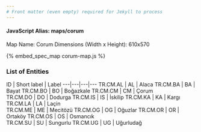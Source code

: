 ```yaml
---
# Front matter (even empty) required for Jekyll to process
---
```


#### JavaScript Alias: maps/corum

Map Name: Corum
Dimensions (Width x Height): 610x570



{% embed_spec_map corum-map.js %}

### List of Entities

ID | Short label | Label
---|---|---|---
TR.CM.AL | AL | Alaca
TR.CM.BA | BA | Bayat
TR.CM.BO | BO | Boğazkale
TR.CM.CM | CM | Çorum		
TR.CM.DO | DO | Dodurga
TR.CM.IS | IS | İskilip
TR.CM.KA | KA | Kargı
TR.CM.LA | LA | Laçin		
TR.CM.ME | ME | Mecitözü
TR.CM.OG | OG | Oğuzlar
TR.CM.OR | OR | Ortaköy
TR.CM.OS | OS | Osmancık		
TR.CM.SU | SU | Sungurlu
TR.CM.UG | UG | Uğurludağ			